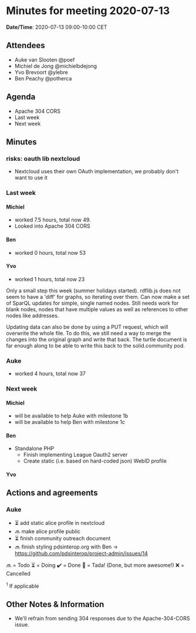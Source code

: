 # Minutes for meeting 2020-07-13

**Date/Time**: 2020-07-13 09:00-10:00 CET<br/>

## Attendees

- Auke van Slooten @poef
- Michiel de Jong @michielbdejong
- Yvo Brevoort @ylebre
- Ben Peachy @potherca

## Agenda
- Apache 304 CORS
- Last week
- Next week
## Minutes
### risks: oauth lib nextcloud
* Nextcloud uses their own OAuth implementation, we probably don't want to use it


### Last week
#### Michiel
* worked 7.5 hours, total now 49.
* Looked into Apache 304 CORS

#### Ben
* worked 0 hours, total now 53

#### Yvo
* worked 1 hours, total now 23

Only a small step this week (summer holidays started). rdflib.js does not seem to have a 'diff' for graphs, so iterating over them. Can now make a set of SparQL updates for simple, single named nodes. Still needs work for blank nodes, nodes that have multiple values as well as references to other nodes like addresses.

Updating data can also be done by using a PUT request, which will overwrite the whole file. To do this, we still need a way to merge the changes into the original graph and write that back. The turtle document is far enough along to be able to write this back to the solid.community pod.

### Auke
* worked 4 hours, total now 37

### Next week
#### Michiel
- will be available to help Auke with milestone 1b
- will be available to help Ben with milestone 1c

#### Ben

- Standalone PHP
  - Finish implementing League Oauth2 server
  - Create static (i.e. based on hard-coded json) WebID profile

#### Yvo

## Actions and agreements

### Auke
* ⏳ add static alice profile in nextcloud
* 🔜 make alice profile public
* ⏳ finish community outreach document
* 🔜 finish styling pdsinterop.org with Ben -> https://github.com/pdsinterop/project-admin/issues/14


🔜 = Todo
⏳ = Doing
✔️ = Done
🎉 = Tada! (Done, but more awesome!)
❌ = Cancelled

<sup>1</sup> If applicable

## Other Notes & Information
* We'll refrain from sending 304 responses due to the Apache-304-CORS issue.
